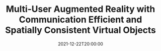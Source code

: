 ---
type: lecture
date: 2021-12-22T20:00:00
title: "Multi-User Augmented Reality with Communication Efficient and Spatially Consistent Virtual Objects"
thumbnail: 
presenter: Huai-an Su
links: 
    - url: /static_files/slides/self_supervised_learning_1201.pdf
      name: slides
    - url: https://youtu.be/OeeJEqOppF4
      name: video
---